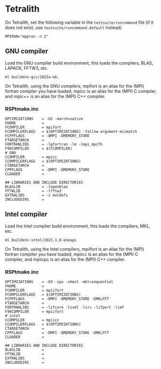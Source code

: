 # Tetralith
On Tetralith, set the following variable in the `testsuite/runcommand` file (if it does not exist, use `testsuite/runcommand.default` instead)
```
MPIRUN="mpprun -n 2"
```
## GNU compiler
Load the GNU compiler build environment, this loads the compilers, BLAS, LAPACK, FFTW3, etc.
```
ml buildenv-gcc/2022a-eb.
```
On Tetralith, using the GNU compilers, mpifort is an alias for the (MPI) fortran compiler you have loaded, mpicc is an
alias for the (MPI) C compiler, and mpic++ is an alias for the (MPI) C++ compiler.

### RSPtmake.inc
```
OPTIMIZATIONS    = -O2 -march=native
FHOME            =
FCOMPILER        = mpifort
FCOMPILERFLAGS   = $(OPTIMIZATIONS) -fallow-argument-mismatch
FCPPFLAGS        = -DMPI -DMEMORY_STORE
FTARGETARCH      =
FORTRANLIBS      = -lgfortran -lm -lmpi_mpifh
F90COMPILER      = $(FCOMPILER)
# GNU
CCOMPILER        = mpicc
CCOMPILERFLAGS   = $(OPTIMIZATIONS)
CTARGETARCH      =
CPPFLAGS         = -DMPI -DMEMORY_STORE
CLOADER          =

## LIBRARIES AND INCLUDE DIRECTORIES
BLASLIB          = -lopenblas
FFTWLIB          = -lfftw3
EXTRALIBS        = -z muldefs
INCLUDEDIRS      =
```

## Intel compiler
Load the Intel compiler build environment, this loads the compilers, MKL, etc.
```
ml buildenv-intel/2023.1.0-oneapi
```
On Tetralith, using the Intel compilers, mpiifort is an alias for the (MPI) fortran compiler you have loaded, mpiicc is an
alias for the (MPI) C compiler, and mpiicpc is an alias for the (MPI) C++ compiler.

### RSPtmake.inc
```
OPTIMIZATIONS    = -O3 -ipo -xHost -mkl=sequential
FHOME            =
FCOMPILER        = mpiifort
FCOMPILERFLAGS   = $(OPTIMIZATIONS)
FCPPFLAGS        = -DMPI -DMEMORY_STORE -DMKLFFT
FTARGETARCH      =
FORTRANLIBS      = -lifcore -lsvml -lirc -lifport -limf
F90COMPILER      = mpiifort
# intel
CCOMPILER        = mpiicc
CCOMPILERFLAGS   = $(OPTIMIZATIONS)
CTARGETARCH      =
CPPFLAGS         = -DMPI -DMEMORY_STORE -DMKLFFT
CLOADER          =

## LIBRARIES AND INCLUDE DIRECTORIES
BLASLIB          =
FFTWLIB          =
EXTRALIBS        =
INCLUDEDIRS      =
```
